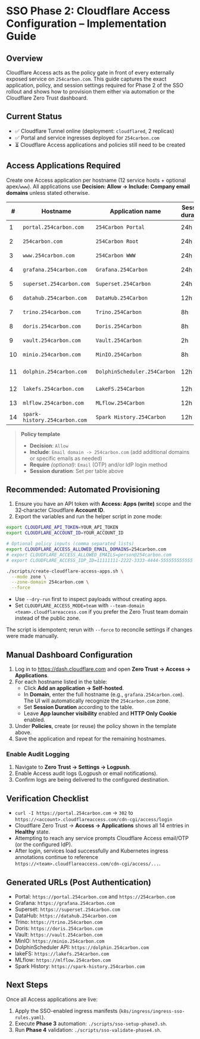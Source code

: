 # SSO Phase 2: Cloudflare Access Configuration – Implementation Guide

## Overview

Cloudflare Access acts as the policy gate in front of every externally exposed service on `254carbon.com`. This guide captures the exact application, policy, and session settings required for Phase 2 of the SSO rollout and shows how to provision them either via automation or the Cloudflare Zero Trust dashboard.

## Current Status

- ✅ Cloudflare Tunnel online (deployment: `cloudflared`, 2 replicas)  
- ✅ Portal and service ingresses deployed for `254carbon.com`  
- ⏳ Cloudflare Access applications and policies still need to be created

## Access Applications Required

Create one Access application per hostname (12 service hosts + optional apex/`www`). All applications use **Decision: Allow → Include: Company email domains** unless stated otherwise.

| # | Hostname | Application name | Session duration | Policy name |
|---|----------|------------------|------------------|-------------|
| 1 | `portal.254carbon.com` | `254Carbon Portal` | 24h | `Allow Portal Access` |
| 2 | `254carbon.com` | `254Carbon Root` | 24h | `Allow Portal Access` |
| 3 | `www.254carbon.com` | `254Carbon WWW` | 24h | `Allow Portal Access` |
| 4 | `grafana.254carbon.com` | `Grafana.254Carbon` | 24h | `Allow Grafana Access` |
| 5 | `superset.254carbon.com` | `Superset.254Carbon` | 24h | `Allow Superset Access` |
| 6 | `datahub.254carbon.com` | `DataHub.254Carbon` | 12h | `Allow DataHub Access` |
| 7 | `trino.254carbon.com` | `Trino.254Carbon` | 8h | `Allow Trino Access` |
| 8 | `doris.254carbon.com` | `Doris.254Carbon` | 8h | `Allow Doris Access` |
| 9 | `vault.254carbon.com` | `Vault.254Carbon` | 2h | `Allow Vault Access` |
|10 | `minio.254carbon.com` | `MinIO.254Carbon` | 8h | `Allow MinIO Access` |
|11 | `dolphin.254carbon.com` | `DolphinScheduler.254Carbon` | 12h | `Allow DolphinScheduler Access` |
|12 | `lakefs.254carbon.com` | `LakeFS.254Carbon` | 12h | `Allow LakeFS Access` |
|13 | `mlflow.254carbon.com` | `MLflow.254Carbon` | 12h | `Allow MLflow Access` |
|14 | `spark-history.254carbon.com` | `Spark History.254Carbon` | 12h | `Allow Spark History Access` |

> **Policy template**  
> - **Decision**: `Allow`  
> - **Include**: `Email domain -> 254carbon.com` (add additional domains or specific emails as needed)  
> - **Require** *(optional)*: `Email` (OTP) and/or IdP login method  
> - **Session duration**: Set per table above  

## Recommended: Automated Provisioning

1. Ensure you have an API token with **Access: Apps (write)** scope and the 32‑character Cloudflare **Account ID**.
2. Export the variables and run the helper script in zone mode:

```bash
export CLOUDFLARE_API_TOKEN=YOUR_API_TOKEN
export CLOUDFLARE_ACCOUNT_ID=YOUR_ACCOUNT_ID

# Optional policy inputs (comma separated lists)
export CLOUDFLARE_ACCESS_ALLOWED_EMAIL_DOMAINS=254carbon.com
# export CLOUDFLARE_ACCESS_ALLOWED_EMAILS=person@254carbon.com
# export CLOUDFLARE_ACCESS_IDP_ID=11111111-2222-3333-4444-555555555555

./scripts/create-cloudflare-access-apps.sh \
  --mode zone \
  --zone-domain 254carbon.com \
  --force
```

- Use `--dry-run` first to inspect payloads without creating apps.  
- Set `CLOUDFLARE_ACCESS_MODE=team` with `--team-domain <team>.cloudflareaccess.com` if you prefer the Zero Trust team domain instead of the public zone.

The script is idempotent; rerun with `--force` to reconcile settings if changes were made manually.

## Manual Dashboard Configuration

1. Log in to <https://dash.cloudflare.com> and open **Zero Trust → Access → Applications**.
2. For each hostname listed in the table:
   - Click **Add an application → Self-hosted**.
   - In **Domain**, enter the full hostname (e.g., `grafana.254carbon.com`).  
     The UI will automatically recognize the `254carbon.com` zone.
   - Set **Session Duration** according to the table.
   - Leave **App launcher visibility** enabled and **HTTP Only Cookie** enabled.
3. Under **Policies**, create (or reuse) the policy shown in the template above.
4. Save the application and repeat for the remaining hostnames.

### Enable Audit Logging

1. Navigate to **Zero Trust → Settings → Logpush**.
2. Enable Access audit logs (Logpush or email notifications).
3. Confirm logs are being delivered to the configured destination.

## Verification Checklist

- `curl -I https://portal.254carbon.com` → `302` to `https://<account>.cloudflareaccess.com/cdn-cgi/access/login`
- Cloudflare Zero Trust → **Access → Applications** shows all 14 entries in **Healthy** state.
- Attempting to reach any service prompts Cloudflare Access email/OTP (or the configured IdP).
- After login, services load successfully and Kubernetes ingress annotations continue to reference `https://<team>.cloudflareaccess.com/cdn-cgi/access/...`.

## Generated URLs (Post Authentication)

- Portal: `https://portal.254carbon.com` and `https://254carbon.com`
- Grafana: `https://grafana.254carbon.com`
- Superset: `https://superset.254carbon.com`
- DataHub: `https://datahub.254carbon.com`
- Trino: `https://trino.254carbon.com`
- Doris: `https://doris.254carbon.com`
- Vault: `https://vault.254carbon.com`
- MinIO: `https://minio.254carbon.com`
- DolphinScheduler API: `https://dolphin.254carbon.com`
- lakeFS: `https://lakefs.254carbon.com`
- MLflow: `https://mlflow.254carbon.com`
- Spark History: `https://spark-history.254carbon.com`

## Next Steps

Once all Access applications are live:

1. Apply the SSO-enabled ingress manifests (`k8s/ingress/ingress-sso-rules.yaml`).
2. Execute **Phase 3** automation: `./scripts/sso-setup-phase3.sh`.
3. Run **Phase 4** validation: `./scripts/sso-validate-phase4.sh`.
